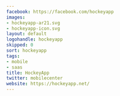 ```yaml
---
facebook: https://facebook.com/hockeyapp
images:
- hockeyapp-ar21.svg
- hockeyapp-icon.svg
layout: default
logohandle: hockeyapp
skipped: 0
sort: hockeyapp
tags:
- mobile
- saas
title: HockeyApp
twitter: mobilecenter
website: https://hockeyapp.net/
---
```

